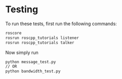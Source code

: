 # Testing

To run these tests, first run the following commands:
```bash
roscore
rosrun roscpp_tutorials listener
rosrun roscpp_tutorials talker
```

Now simply run
```bash
python message_test.py
// OR
python bandwidth_test.py
```
